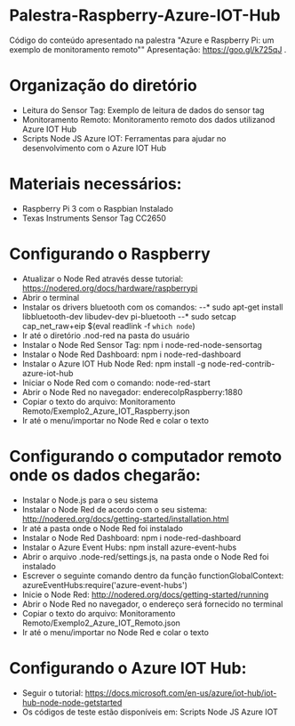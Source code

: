 # Palestra-Raspberry-Azure-IOT-Hub
Código do conteúdo apresentado na palestra "Azure e Raspberry Pi: um exemplo de monitoramento remoto""
Apresentação: https://goo.gl/k725qJ .

# Organização do diretório
* Leitura do Sensor Tag: Exemplo de leitura de dados do sensor tag
* Monitoramento Remoto: Monitoramento remoto dos dados utilizanod Azure IOT Hub
* Scripts Node JS Azure IOT: Ferramentas para ajudar no desenvolvimento com o Azure IOT Hub

# Materiais necessários:
* Raspberry Pi 3 com o Raspbian Instalado
* Texas Instruments Sensor Tag CC2650

# Configurando o Raspberry
* Atualizar o Node Red através desse tutorial: https://nodered.org/docs/hardware/raspberrypi
* Abrir o terminal
* Instalar os drivers bluetooth com os comandos: 
--* sudo apt-get install libbluetooth-dev libudev-dev pi-bluetooth
--* sudo setcap cap_net_raw+eip $(eval readlink -f `which node`)
* Ir até o diretório .nod-red na pasta do usuário
* Instalar o Node Red Sensor Tag: npm i node-red-node-sensortag
* Instalar o Node Red Dashboard: npm i node-red-dashboard
* Instalar o Azure IOT Hub Node Red: npm install -g node-red-contrib-azure-iot-hub
* Iniciar o Node Red com o comando: node-red-start
* Abrir o Node Red no navegador: enderecoIpRaspberry:1880
* Copiar o texto do arquivo: Monitoramento Remoto/Exemplo2_Azure_IOT_Raspberry.json
* Ir até o menu/importar no Node Red e colar o texto

# Configurando o computador remoto onde os dados chegarão:
* Instalar o Node.js para o seu sistema
* Instalar o Node Red de acordo com o seu sistema: http://nodered.org/docs/getting-started/installation.html
* Ir até a pasta onde o Node Red foi instalado
* Instalar o Node Red Dashboard: npm i node-red-dashboard
* Instalar o Azure Event Hubs: npm install azure-event-hubs
* Abrir o arquivo .node-red/settings.js, na pasta onde o Node Red foi instalado
* Escrever o seguinte comando dentro da função functionGlobalContext: azureEventHubs:require('azure-event-hubs')
* Inicie o Node Red: http://nodered.org/docs/getting-started/running
* Abrir o Node Red no navegador, o endereço será fornecido no terminal
* Copiar o texto do arquivo: Monitoramento Remoto/Exemplo2_Azure_IOT_Remoto.json
* Ir até o menu/importar no Node Red e colar o texto

# Configurando o Azure IOT Hub:
* Seguir o tutorial: https://docs.microsoft.com/en-us/azure/iot-hub/iot-hub-node-node-getstarted
* Os códigos de teste estão disponíveis em: Scripts Node JS Azure IOT